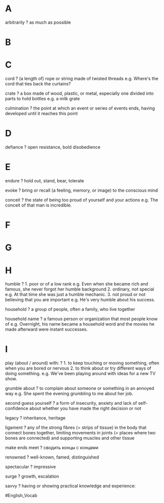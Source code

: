 
# A

arbitrarily
?
as much as possible

# B

# C
cord
?
(a length of) rope or string made of twisted threads
e.g. Where's the cord that ties back the curtains?

crate
?
a box made of wood, plastic, or metal, especially one divided into parts to hold bottles
e.g. a milk grate

culmination
?
the point at which an event or series of events ends, having developed until it reaches this point

# D

defiance
?
open resistance, bold disobedience

# E

endure
?
hold out, stand, bear, tolerate

evoke
?
bring or recall (a feeling, memory, or image) to the conscious mind

conceit
?
the state of being too proud of yourself and your actions
e.g. The conceit of that man is incredible.

# F

# G

# H

humble
?
	1. poor or of a low rank
	e.g. Even when she became rich and famous, she never forgot her humble background
	2. ordinary, not special
	e.g. At that time she was just a humble mechanic.
	3. not proud or not believing that you are important
	e.g. He's very humble about his success.

household
?
a group of people, often a family, who live together
<!--SR:!2024-09-18,4,270-->

household name
?
a famous person or organization that most people know of
e.g. Overnight, his name became a household word and the movies he made afterward were instant successes.
<!--SR:!2024-10-03,12,270-->

# I



play (about / around) with:
?
	1. to keep touching or moving something, often when you are bored or nervous
	2. to think about or try different ways of doing something.
	e.g. We've been playing around with ideas for a new TV show.

grumble about
?
to complain about someone or something in an annoyed way
e.g. She spent the evening grumbling to me about her job.
<!--SR:!2024-09-15,1,230-->

second guess yourself
?
a form of insecurity, anxiety and lack of self-confidence about whether you have made the right decision or not

legacy
?
inheritance, heritage
<!--SR:!2024-09-17,3,250-->

ligament
?
any of the strong fibres (= strips of tissue) in the body that connect bones together, limiting movements in joints (= places where two bones are connected) and supporting muscles and other tissue


make ends meet
?
сводить концы с концами



renowned
?
well-known, famed, distinguished
<!--SR:!2024-10-05,14,290-->

spectacular
?
impressive

surge
?
growth, escalation

savvy
?
having or showing practical knowledge and experience:


#English_Vocab
